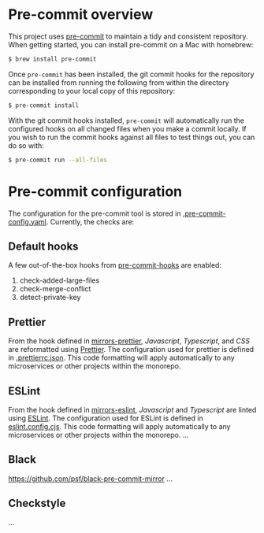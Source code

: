 # Pre-commit overview

This project uses [pre-commit](https://pre-commit.com/) to maintain a tidy and consistent repository. When getting started,
you can install pre-commit on a Mac with homebrew:

```bash
$ brew install pre-commit
```

Once `pre-commit` has been installed, the git commit hooks for the repository can be installed from running the following
from within the directory corresponding to your local copy of this repository:

```bash
$ pre-commit install
```

With the git commit hooks installed, `pre-commit` will automatically run the configured hooks on all changed files when you make a commit
locally. If you wish to run the commit hooks against all files to test things out, you can do so with:

```bash
$ pre-commit run --all-files
```

# Pre-commit configuration

The configuration for the pre-commit tool is stored in [.pre-commit-config.yaml](.pre-commit-config.yaml). Currently, the checks are:

## Default hooks

A few out-of-the-box hooks from [pre-commit-hooks](https://github.com/pre-commit/pre-commit-hooks) are enabled:
1. check-added-large-files
1. check-merge-conflict
1. detect-private-key

## Prettier

From the hook defined in [mirrors-prettier](https://github.com/pre-commit/mirrors-prettier), *Javascript*, *Typescript*, and *CSS* are reformatted
using [Prettier](https://prettier.io/). The configuration used for prettier is defined in [.prettierrc.json](.prettierrc.json). This code
formatting will apply automatically to any microservices or other projects within the monorepo.

## ESLint

From the hook defined in [mirrors-eslint](https://github.com/pre-commit/mirrors-eslint), *Javascript* and *Typescript* are linted using
[ESLint](https://eslint.org/). The configuration used for ESLint is defined in [eslint.config.cjs](eslint.config.cjs). This code
formatting will apply automatically to any microservices or other projects within the monorepo.
...

## Black
https://github.com/psf/black-pre-commit-mirror
...

## Checkstyle
...


